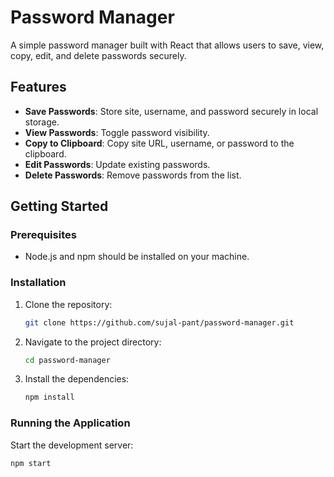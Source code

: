 # Password Manager

A simple password manager built with React that allows users to save, view, copy, edit, and delete passwords securely.

## Features

- **Save Passwords**: Store site, username, and password securely in local storage.
- **View Passwords**: Toggle password visibility.
- **Copy to Clipboard**: Copy site URL, username, or password to the clipboard.
- **Edit Passwords**: Update existing passwords.
- **Delete Passwords**: Remove passwords from the list.

## Getting Started

### Prerequisites

- Node.js and npm should be installed on your machine.

### Installation

1. Clone the repository:
    ```bash
    git clone https://github.com/sujal-pant/password-manager.git
    ```
2. Navigate to the project directory:
    ```bash
    cd password-manager
    ```
3. Install the dependencies:
    ```bash
    npm install
    ```

### Running the Application

Start the development server:
```bash
npm start

